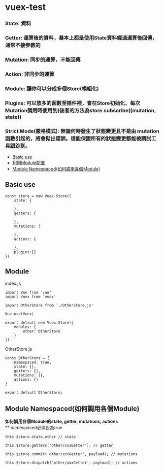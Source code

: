 # vuex-test
### State: 資料
### Getter: 運算後的資料，基本上都是使用State資料經過運算後回傳，通常不接參數的
### Mutation: 同步的運算，不能回傳
### Action: 非同步的運算
### Module: 讓你可以分成多個Store(模組化)
### Plugins: 可以放多的函數至插件裡，會在Store初始化、每次Mutation調用時使用到(後者的方法為store.subscribe((mutation, state))
### Strict Mode(嚴格模式): 無論何時發生了狀態變更且不是由 mutation 函數引起的，將會拋出錯誤。這能保證所有的狀態變更都能被調試工具跟踪到。


*  <a href="#basic-use">Basic use</a>
*  <a href="#利用Module配置">利用Module配置</a>
*  <a href="#module-namespaced如何調用各個module">Module Namespaced(如何調用各個Module)</a>
## Basic use

```
const store = new Vuex.Store({
    state: {

    },
    getters: {
        
    },
    mutations: {
        
    },
    actions: {
        
    },
    plugins:[]
})
```
## Module

index.js
```
import Vue from 'vue'
import Vuex from 'vuex'

import OtherStore from './OtherStore.js'

Vue.use(Vuex)

export default new Vuex.Store({
    modules: {
        other: OtherStore
    }
})
```
OtherStore.js
```
const OtherStore = {
    namespaced: true,
    state: {},
    getters: {},
    mutations: {},
    actions: {}
}

export default OtherStore;
```

## Module Namespaced(如何調用各個Module)
**如何調用各個Module的state, getter, mutations, actions**  
**  namespaced必須設為true
```
this.$store.state.other // state

this.$store.getters['other/xxxGetter']; // getter

this.$store.commit('other/xxxGetter', payload); // mutations

this.$store.dispatch('other/xxxGetter', payload); // actions
```